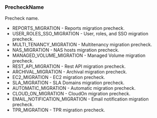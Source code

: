 ### PrecheckName
Precheck name.

- REPORTS_MIGRATION - Reports migration precheck.
- USER_ROLES_SSO_MIGRATION - User, roles, and SSO migration precheck.
- MULTI_TENANCY_MIGRATION - Multitenancy migration precheck.
- NAS_MIGRATION - NAS hosts migration precheck.
- MANAGED_VOLUME_MIGRATION - Managed Volume migration precheck.
- REST_API_MIGRATION - Rest API migration precheck.
- ARCHIVAL_MIGRATION - Archival migration precheck.
- EC2_MIGRATION - EC2 migration precheck.
- SLA_MIGRATION - SLA Domains migration precheck.
- AUTOMATIC_MIGRATION - Automatic migration precheck.
- CLOUD_ON_MIGRATION - CloudOn migration precheck.
- EMAIL_NOTIFICATION_MIGRATION - Email notification migration precheck.
- TPR_MIGRATION - TPR migration precheck.
